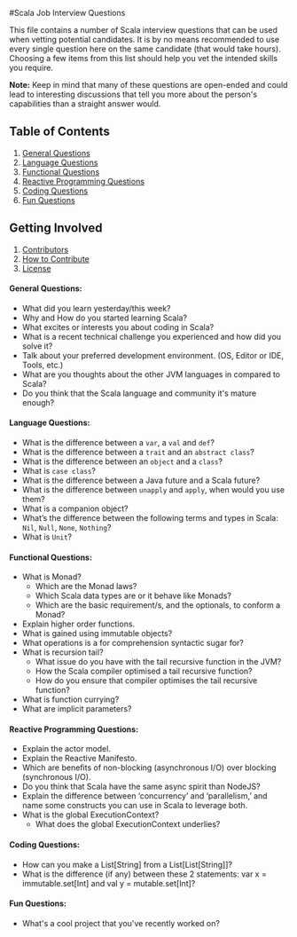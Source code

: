 #Scala Job Interview Questions

This file contains a number of Scala interview questions that can be used when vetting potential candidates. It is by no means recommended to use every single question here on the same candidate (that would take hours). Choosing a few items from this list should help you vet the intended skills you require.

**Note:** Keep in mind that many of these questions are open-ended and could lead to interesting discussions that tell you more about the person's capabilities than a straight answer would.

## Table of Contents

  1. [General Questions](#general-questions)
  1. [Language Questions](#language-questions)
  1. [Functional Questions](#functional-questions)
  1. [Reactive Programming Questions](#reactive-programming-questions)
  1. [Coding Questions](#coding-questions)
  1. [Fun Questions](#fun-questions)

## Getting Involved

  1. [Contributors](#contributors)
  1. [How to Contribute](https://github.com/jarlakxen/Scala-Interview-Questions/blob/master/CONTRIBUTING.md)
  1. [License](https://github.com/jarlakxen/Scala-Interview-Questions/blob/master/LICENSE.md)

#### General Questions:

* What did you learn yesterday/this week?
* Why and How do you started learning Scala?
* What excites or interests you about coding in Scala?
* What is a recent technical challenge you experienced and how did you solve it?
* Talk about your preferred development environment. (OS, Editor or IDE, Tools, etc.)
* What are you thoughts about the other JVM languages in compared to Scala?
* Do you think that the Scala language and community it's mature enough?

#### Language Questions:

* What is the difference between a `var`, a `val` and `def`?
* What is the difference between a `trait` and an `abstract class`?
* What is the difference between an `object` and a `class`?
* What is `case class`?
* What is the difference between a Java future and a Scala future?
* What is the difference between `unapply` and `apply`, when would you use them?
* What is a companion object?
* What’s the difference between the following terms and types in Scala: `Nil`, `Null`, `None`, `Nothing`?
* What is `Unit`?

#### Functional Questions:

* What is Monad?
  * Which are the Monad laws?
  * Which Scala data types are or it behave like Monads?
  * Which are the basic requirement/s, and the optionals, to conform a Monad?
* Explain higher order functions.
* What is gained using immutable objects?
* What operations is a for comprehension syntactic sugar for?
* What is recursion tail?
  * What issue do you have with the tail recursive function in the JVM?
  * How the Scala compiler optimised a tail recursive function?
  * How do you ensure that compiler optimises the tail recursive function?
* What is function currying?
* What are implicit parameters?

#### Reactive Programming Questions:

* Explain the actor model.
* Explain the Reactive Manifesto.
* Which are benefits of non-blocking (asynchronous I/O) over blocking (synchronous I/O).
* Do you think that Scala have the same async spirit than NodeJS?
* Explain the difference between ‘concurrency’ and ‘parallelism,’ and name some constructs you can use in Scala to leverage both.
* What is the global ExecutionContext?
  * What does the global ExecutionContext underlies?

#### Coding Questions:

* How can you make a List[String] from a List[List[String]]?
* What is the difference (if any) between these 2 statements: var x = immutable.set[Int] and val y = mutable.set[Int]?

#### Fun Questions:

* What's a cool project that you've recently worked on?